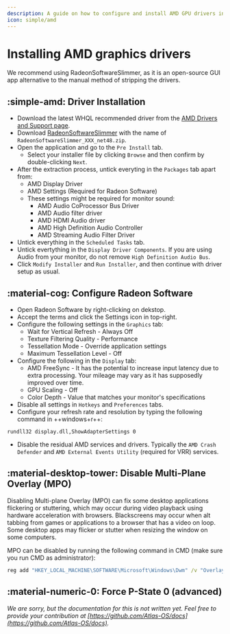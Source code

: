 ```yaml
---
description: A guide on how to configure and install AMD GPU drivers in AtlasOS
icon: simple/amd
---
```


# Installing AMD graphics drivers

We recommend using RadeonSoftwareSlimmer, as it is an open-source GUI app alternative to the manual method of stripping the drivers.

## :simple-amd: Driver Installation

- Download the latest WHQL recommended driver from the [AMD Drivers and Support page](https://www.amd.com/en/support).
- Download [RadeonSoftwareSlimmer](https://github.com/GSDragoon/RadeonSoftwareSlimmer) with the name of ``RadeonSoftwareSlimmer_XXX_net48.zip``.
- Open the application and go to the ``Pre Install`` tab.
    - Select your installer file by clicking ``Browse`` and then confirm by double-clicking ``Next``.
- After the extraction process, untick everyting in the ``Packages`` tab apart from:
    - AMD Display Driver
    - AMD Settings (Required for Radeon Software)
    - These settings might be required for monitor sound:
        - AMD Audio CoProcessor Bus Driver
        - AMD Audio filter driver
        - AMD HDMI Audio driver
        - AMD High Definition Audio Controller
        - AMD Streaming Audio Filter Driver
- Untick everything in the ``Scheduled Tasks`` tab.
- Untick evertything in the ``Display Driver Components``. If you are using Audio from your monitor, do not remove ``High Definition Audio Bus``.
- Click ``Modify Installer`` and ``Run Installer``, and then continue with driver setup as usual.

## :material-cog: Configure Radeon Software

- Open Radeon Software by right-clicking on dekstop.
- Accept the terms and click the Settings icon in top-right.
- Configure the following settings in the ``Graphics`` tab:
    - Wait for Vertical Refresh - Always Off
    - Texture Filtering Quality - Performance
    - Tessellation Mode - Override application settings
    - Maximum Tessellation Level - Off
- Configure the following in the ``Display`` tab:
    - AMD FreeSync - It has the potential to increase input latency due to extra processing. Your mileage may vary as it has supposedly improved over time.
    - GPU Scaling - Off
    - Color Depth - Value that matches your monitor's specifications
- Disable all settings in ``Hotkeys`` and ``Preferences`` tabs.
- Configure your refresh rate and resolution by typing the following command in ++windows+r++:
```
rundll32 display.dll,ShowAdapterSettings 0
```
- Disable the residual AMD services and drivers. Typically the ``AMD Crash Defender`` and ``AMD External Events Utility`` (required for VRR) services.

## :material-desktop-tower: Disable Multi-Plane Overlay (MPO)

Disabling Multi-plane Overlay (MPO) can fix some desktop applications flickering or stuttering, which may occur during video playback using hardware acceleration with browsers. Blackscreens may occur when alt tabbing from games or applications to a browser that has a video on loop. Some desktop apps may flicker or stutter when resizing the window on some computers.

MPO can be disabled by running the following command in CMD (make sure you run CMD as administrator):
```bat
reg add "HKEY_LOCAL_MACHINE\SOFTWARE\Microsoft\Windows\Dwm" /v "OverlayTestMode" /t REG_DWORD /d "5" /f
```

## :material-numeric-0: Force P-State 0 (advanced)

*We are sorry, but the documentation for this is not written yet. Feel free to provide your contribution at [https://github.com/Atlas-OS/docs](https://github.com/Atlas-OS/docs).*
